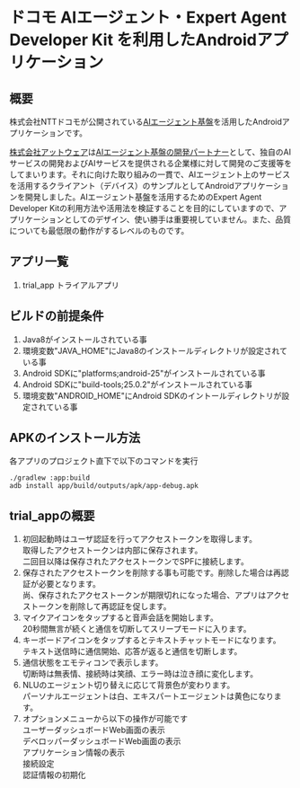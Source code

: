 # ドコモ AIエージェント・Expert Agent Developer Kit を利用したAndroidアプリケーション

## 概要
株式会社NTTドコモが公開されている[AIエージェント基盤](https://dev.smt.docomo.ne.jp/?p=common_page&p_name=sebastien_teaser)を活用したAndroidアプリケーションです。

[株式会社アットウェア](http://www.atware.co.jp)は[AIエージェント基盤の開発パートナー](http://tech.atware.co.jp/ai-agent/)として、独自のAIサービスの開発およびAIサービスを提供される企業様に対して開発のご支援等をしてまいります。それに向けた取り組みの一貫で、AIエージェント上のサービスを活用するクライアント（デバイス）のサンプルとしてAndroidアプリケーションを開発しました。AIエージェント基盤を活用するためのExpert Agent Developer Kitの利用方法や活用法を検証することを目的にしていますので、アプリケーションとしてのデザイン、使い勝手は重要視していません。また、品質についても最低限の動作がするレベルのものです。


## アプリ一覧
1. trial_app トライアルアプリ

## ビルドの前提条件
1. Java8がインストールされている事
2. 環境変数"JAVA_HOME"にJava8のインストールディレクトリが設定されている事
3. Android SDKに"platforms;android-25"がインストールされている事
4. Android SDKに"build-tools;25.0.2"がインストールされている事
5. 環境変数"ANDROID_HOME"にAndroid SDKのイントールディレクトリが設定されている事

## APKのインストール方法
各アプリのプロジェクト直下で以下のコマンドを実行

```
./gradlew :app:build
adb install app/build/outputs/apk/app-debug.apk
```

## trial_appの概要
1. 初回起動時はユーザ認証を行ってアクセストークンを取得します。    
取得したアクセストークンは内部に保存されます。  
二回目以降は保存されたアクセストークンでSPFに接続します。
2. 保存されたアクセストークンを削除する事も可能です。削除した場合は再認証が必要となります。  
尚、保存されたアクセストークンが期限切れになった場合、アプリはアクセストークンを削除して再認証を促します。
3. マイクアイコンをタップすると音声会話を開始します。  
20秒間無言が続くと通信を切断してスリープモードに入ります。
4. キーボードアイコンをタップするとテキストチャットモードになります。  
テキスト送信時に通信開始、応答が返ると通信を切断します。  
5. 通信状態をエモティコンで表示します。    
切断時は無表情、接続時は笑顔、エラー時は泣き顔に変化します。  
6. NLUのエージェント切り替えに応じて背景色が変わります。  
パーソナルエージェントは白、エキスパートエージェントは黄色になります。
7. オプションメニューから以下の操作が可能です  
ユーザーダッシュボードWeb画面の表示  
デベロッパーダッシュボードWeb画面の表示  
アプリケーション情報の表示  
接続設定  
認証情報の初期化
